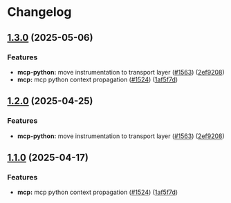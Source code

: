 # Changelog

## [1.3.0](https://github.com/davidjoyme/openinference/compare/python-openinference-instrumentation-mcp-v1.2.0...python-openinference-instrumentation-mcp-v1.3.0) (2025-05-06)


### Features

* **mcp-python:** move instrumentation to transport layer ([#1563](https://github.com/davidjoyme/openinference/issues/1563)) ([2ef9208](https://github.com/davidjoyme/openinference/commit/2ef9208ecdf51e5cf5fba87da20f052ddb198668))
* **mcp:** mcp python context propagation ([#1524](https://github.com/davidjoyme/openinference/issues/1524)) ([1af5f7d](https://github.com/davidjoyme/openinference/commit/1af5f7d2e7c78e8fdebf9aaf2e50ccaa74eb6f9a))

## [1.2.0](https://github.com/Arize-ai/openinference/compare/python-openinference-instrumentation-mcp-v1.1.0...python-openinference-instrumentation-mcp-v1.2.0) (2025-04-25)


### Features

* **mcp-python:** move instrumentation to transport layer ([#1563](https://github.com/Arize-ai/openinference/issues/1563)) ([2ef9208](https://github.com/Arize-ai/openinference/commit/2ef9208ecdf51e5cf5fba87da20f052ddb198668))

## [1.1.0](https://github.com/Arize-ai/openinference/compare/python-openinference-instrumentation-mcp-v1.0.0...python-openinference-instrumentation-mcp-v1.1.0) (2025-04-17)


### Features

* **mcp:** mcp python context propagation ([#1524](https://github.com/Arize-ai/openinference/issues/1524)) ([1af5f7d](https://github.com/Arize-ai/openinference/commit/1af5f7d2e7c78e8fdebf9aaf2e50ccaa74eb6f9a))
